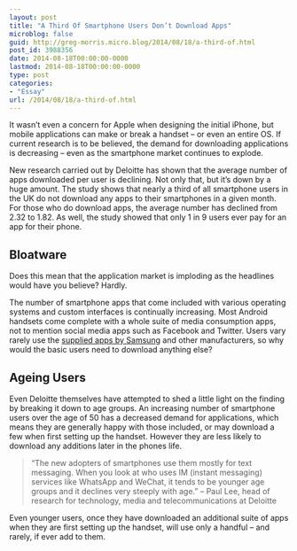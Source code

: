 ```yaml
---
layout: post
title: "A Third Of Smartphone Users Don’t Download Apps"
microblog: false
guid: http://greg-morris.micro.blog/2014/08/18/a-third-of.html
post_id: 3988356
date: 2014-08-18T00:00:00-0000
lastmod: 2014-08-18T00:00:00-0000
type: post
categories:
- "Essay"
url: /2014/08/18/a-third-of.html
---
```

<p>It wasn’t even a concern for Apple when designing the initial iPhone, but mobile applications can make or break a handset – or even an entire OS. If current research is to be believed, the demand for downloading applications is decreasing – even as the smartphone market continues to explode.</p><p>New research carried out by Deloitte has shown that the average number of apps downloaded per user is declining. Not only that, but it’s down by a huge amount. The study shows that nearly a third of all smartphone users in the UK do not download any apps to their smartphones in a given month. For those who do download apps, the average number has declined from 2.32 to 1.82. As well, the study showed that only 1 in 9 users ever pay for an app for their phone.</p><h2 id="bloatware"><strong>Bloatware</strong></h2><p>Does this mean that the application market is imploding as the headlines would have you believe? Hardly.</p><p>The number of smartphone apps that come included with various operating systems and custom interfaces is continually increasing. Most Android handsets come complete with a whole suite of media consumption apps, not to mention social media apps such as Facebook and Twitter. Users vary rarely use the <a href="http://www.strategyanalytics.com/default.aspx?mod=pressreleaseviewer&amp;a0=5500">supplied apps by Samsung</a> and other manufacturers, so why would the basic users need to download anything else?</p><h2 id="ageing-users"><strong>Ageing Users</strong></h2><p>Even Deloitte themselves have attempted to shed a little light on the finding by breaking it down to age groups. An increasing number of smartphone users over the age of 50 has a decreased demand for applications, which means they are generally happy with those included, or may download a few when first setting up the handset. However they are less likely to download any additions later in the phones life.</p><blockquote>“The new adopters of smartphones use them mostly for text messaging. When you look at who uses IM (instant messaging) services like WhatsApp and WeChat, it tends to be younger age groups and it declines very steeply with age.” – Paul Lee, head of research for technology, media and telecommunications at Deloitte</blockquote><p>Even younger users, once they have downloaded an additional suite of apps when they are first setting up the handset, will use only a handful – and rarely, if ever add to them.</p>
